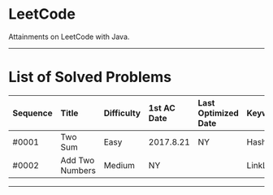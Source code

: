 # LeetCode
Attainments on LeetCode with Java.

--- 

# List of Solved Problems

| Sequence | Title | Difficulty | 1st AC Date | Last Optimized Date | Keyword |
|:---------|:------|:-----------|:------------|:--------------------|:--------|
| #0001 | Two Sum | Easy | 2017.8.21 | NY | HashMap |
| #0002 | Add Two Numbers | Medium | NY |  | LinkList |


--- 
